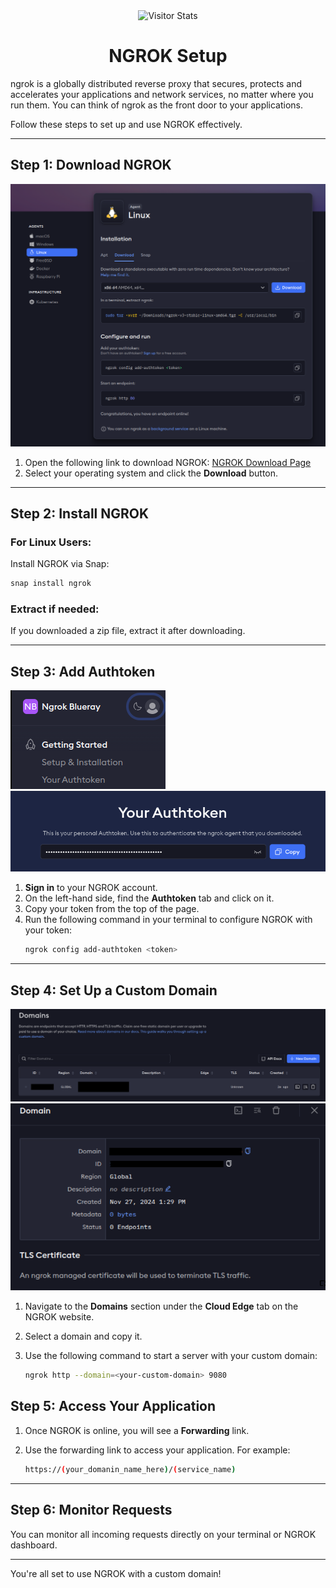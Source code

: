   <div align="center">
        <img alt="Visitor Stats" 
            src="https://widgetbite.com/stats/vedantwork"/>  
    </div>

<h1 align="center">NGROK Setup</h1>

ngrok is a globally distributed reverse proxy that secures, protects and accelerates your applications and network services, no matter where you run them. You can think of ngrok as the front door to your applications.


Follow these steps to set up and use NGROK effectively.

---

## Step 1: Download NGROK

<img src="Reference Snaps/reference_image1.png">

1. Open the following link to download NGROK:  [NGROK Download Page](https://ngrok.com/download)
2. Select your operating system and click the **Download** button.

---

## Step 2: Install NGROK

### For Linux Users:
Install NGROK via Snap:  
```bash
snap install ngrok
```

### Extract if needed:
If you downloaded a zip file, extract it after downloading.

---

## Step 3: Add Authtoken

<img src="Reference Snaps/reference_image2.png">
<img src="Reference Snaps/reference_image3.png">

1. **Sign in** to your NGROK account.
2. On the left-hand side, find the **Authtoken** tab and click on it.
3. Copy your token from the top of the page.
4. Run the following command in your terminal to configure NGROK with your token:  
   ```bash
   ngrok config add-authtoken <token>
   ```

---

## Step 4: Set Up a Custom Domain

<img src="Reference Snaps/reference_image4.png">

<img src="Reference Snaps/reference_image5.png">

1. Navigate to the **Domains** section under the **Cloud Edge** tab on the NGROK website.
2. Select a domain and copy it.
3. Use the following command to start a server with your custom domain:

   
   ```bash
   ngrok http --domain=<your-custom-domain> 9080
   ```

## Step 5: Access Your Application

1. Once NGROK is online, you will see a **Forwarding** link.
2. Use the forwarding link to access your application. For example:  
  
   ```bash
   https://(your_domanin_name_here)/(service_name)
   ```


---

## Step 6: Monitor Requests

You can monitor all incoming requests directly on your terminal or NGROK dashboard.

---

You're all set to use NGROK with a custom domain!
